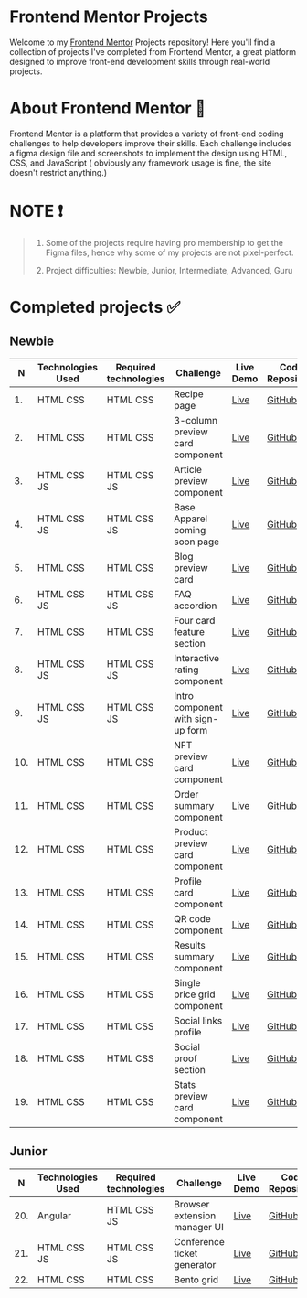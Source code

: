 # Frontend Mentor Projects

Welcome to my [Frontend Mentor](https://www.frontendmentor.io/) Projects repository! Here you'll find a collection of projects I've completed from Frontend Mentor, a great platform designed to improve front-end development skills through real-world projects.

# About Frontend Mentor 🎨

Frontend Mentor is a platform that provides a variety of front-end coding challenges to help developers improve their skills. Each challenge includes a figma design file and screenshots to implement the design using HTML, CSS, and JavaScript ( obviously any framework usage is fine, the site doesn't restrict anything.)

# NOTE ❗

> 1. Some of the projects require having pro membership to get the Figma files, hence why some of my projects are not pixel-perfect.
> 
> 2. Project difficulties: Newbie, Junior, Intermediate, Advanced, Guru

# Completed projects ✅

## Newbie

| N | Technologies Used | Required technologies | Challenge                      | Live Demo                                   | Code Repository                            | Project Page                   |
|---|-------------------|-----------------------|--------------------------------|---------------------------------------------|--------------------------------------------|--------------------------------|
| 1. | HTML  CSS | HTML  CSS | Recipe page | [Live](https://recipe-page-giorgibegii.vercel.app/) | [GitHub](https://github.com/GiorgiBegii/front-end-mentor/tree/main/Newbie/recipe-page-main) | [FrontendMentor](https://www.frontendmentor.io/challenges/recipe-page-KiTsR8QQKm) |
| 2. | HTML  CSS | HTML  CSS | 3-column preview card component | [Live](https://3-column-preview-card-component-mai-wheat.vercel.app/) | [GitHub](https://github.com/GiorgiBegii/front-end-mentor/tree/main/Newbie/3-column-preview-card-component-main) | [FrontendMentor](https://www.frontendmentor.io/challenges/3column-preview-card-component-pH92eAR2-) |
| 3. | HTML  CSS  JS | HTML  CSS  JS | Article preview component | [Live](https://article-preview-component-master-nu-indol.vercel.app/) | [GitHub](https://github.com/GiorgiBegii/front-end-mentor/tree/main/Newbie/article-preview-component-master) | [FrontendMentor](https://www.frontendmentor.io/challenges/article-preview-component-dYBN_pYFT) |
| 4. | HTML  CSS  JS| HTML  CSS  JS| Base Apparel coming soon page | [Live](https://base-apparel-coming-soon-master-one-nu.vercel.app/) | [GitHub](https://github.com/GiorgiBegii/front-end-mentor/tree/main/Newbie/base-apparel-coming-soon-master) | [FrontendMentor](https://www.frontendmentor.io/challenges/base-apparel-coming-soon-page-5d46b47f8db8a7063f9331a0) |
| 5. | HTML  CSS | HTML  CSS | Blog preview card| [Live](https://blog-preview-card-main-two-omega.vercel.app/) | [GitHub](https://github.com/GiorgiBegii/front-end-mentor/tree/main/Newbie/blog-preview-card-main) | [FrontendMentor](https://www.frontendmentor.io/challenges/blog-preview-card-ckPaj01IcS) |
| 6. | HTML  CSS  JS| HTML  CSS  JS| FAQ accordion | [Live](https://front-end-mentor-teal-three.vercel.app/) | [GitHub](https://github.com/GiorgiBegii/front-end-mentor/tree/main/Newbie/faq-accordion-main) | [FrontendMentor](https://www.frontendmentor.io/challenges/faq-accordion-wyfFdeBwBz) |
| 7. | HTML  CSS | HTML  CSS | Four card feature section | [Live](https://four-card-feature-section-master-seven-gamma.vercel.app/) | [GitHub](https://github.com/GiorgiBegii/front-end-mentor/tree/main/Newbie/four-card-feature-section-master) | [FrontendMentor](https://www.frontendmentor.io/challenges/four-card-feature-section-weK1eFYK) |
| 8. | HTML  CSS  JS| HTML  CSS  JS| Interactive rating component | [Live](https://interactive-rating-component-main-puce-seven.vercel.app/) | [GitHub](https://github.com/GiorgiBegii/front-end-mentor/tree/main/Newbie/interactive-rating-component-main) | [FrontendMentor](https://www.frontendmentor.io/challenges/interactive-rating-component-koxpeBUmI) |
| 9. | HTML  CSS  JS| HTML  CSS  JS| Intro component with sign-up form | [Live](https://intro-component-with-signup-form-ma-seven.vercel.app/) | [GitHub](https://github.com/GiorgiBegii/front-end-mentor/tree/main/Newbie/intro-component-with-signup-form-master) | [FrontendMentor](https://www.frontendmentor.io/challenges/intro-component-with-signup-form-5cf91bd49edda32581d28fd1) |
| 10. | HTML  CSS | HTML  CSS | NFT preview card component | [Live](https://nft-preview-card-component-main-six-neon.vercel.app/) | [GitHub](https://github.com/GiorgiBegii/front-end-mentor/tree/main/Newbie/nft-preview-card-component-main) | [FrontendMentor](https://www.frontendmentor.io/challenges/nft-preview-card-component-SbdUL_w0U) |
| 11. | HTML  CSS | HTML  CSS | Order summary component | [Live](https://order-summary-component-main-mu-jet.vercel.app/) | [GitHub](https://github.com/GiorgiBegii/front-end-mentor/tree/main/Newbie/order-summary-component-main) | [FrontendMentor](https://www.frontendmentor.io/challenges/order-summary-component-QlPmajDUj) |
| 12. | HTML  CSS | HTML  CSS | Product preview card component | [Live](https://product-preview-card-component-main-six-blush.vercel.app/) | [GitHub](https://github.com/GiorgiBegii/front-end-mentor/tree/main/Newbie/product-preview-card-component-main) | [FrontendMentor](https://www.frontendmentor.io/challenges/product-preview-card-component-GO7UmttRfa) |
| 13. | HTML  CSS | HTML  CSS | Profile card component | [Live](https://profile-card-component-main-inky-nine.vercel.app/) | [GitHub](https://github.com/GiorgiBegii/front-end-mentor/tree/main/Newbie/profile-card-component-main) | [FrontendMentor](https://www.frontendmentor.io/challenges/profile-card-component-cfArpWshJ) |
| 14. | HTML  CSS | HTML  CSS | QR code component | [Live](https://qr-code-component-main-omega-dun.vercel.app/) | [GitHub](https://github.com/GiorgiBegii/front-end-mentor/tree/main/Newbie/qr-code-component-main) | [FrontendMentor](https://www.frontendmentor.io/challenges/qr-code-component-iux_sIO_H) |
| 15. | HTML  CSS | HTML  CSS | Results summary component | [Live](https://results-summary-component-main-one-nu.vercel.app/) | [GitHub](https://github.com/GiorgiBegii/front-end-mentor/tree/main/Newbie/results-summary-component-main) | [FrontendMentor](https://www.frontendmentor.io/challenges/results-summary-component-CE_K6s0maV) |
| 16. | HTML  CSS | HTML  CSS | Single price grid component | [Live](https://single-price-grid-component-master-tau-two.vercel.app/) | [GitHub](https://github.com/GiorgiBegii/front-end-mentor/tree/main/Newbie/single-price-grid-component-master) | [FrontendMentor](https://www.frontendmentor.io/challenges/single-price-grid-component-5ce41129d0ff452fec5abbbc) |
| 17. | HTML  CSS | HTML  CSS | Social links profile | [Live](https://social-links-profile-main-nine-jet.vercel.app/) | [GitHub](https://github.com/GiorgiBegii/front-end-mentor/tree/main/Newbie/social-links-profile-main) | [FrontendMentor](https://www.frontendmentor.io/challenges/social-links-profile-UG32l9m6dQ) |
| 18. | HTML  CSS | HTML  CSS | Social proof section | [Live](https://social-proof-section-master-one-tan.vercel.app/) | [GitHub](https://github.com/GiorgiBegii/front-end-mentor/tree/main/Newbie/social-proof-section-master) | [FrontendMentor](https://www.frontendmentor.io/challenges/social-proof-section-6e0qTv_bA) |
| 19. | HTML  CSS | HTML  CSS | Stats preview card component | [Live](https://stats-preview-card-component-main-xi-eight.vercel.app/) | [GitHub](https://github.com/GiorgiBegii/front-end-mentor/tree/main/Newbie/stats-preview-card-component-main) | [FrontendMentor](https://www.frontendmentor.io/challenges/stats-preview-card-component-8JqbgoU62) |

## Junior

| N | Technologies Used | Required technologies | Challenge                      | Live Demo                                   | Code Repository                            | Project Page                   |
|---|-------------------|-----------------------|--------------------------------|---------------------------------------------|--------------------------------------------|--------------------------------|
| 20. | Angular | HTML  CSS JS | Browser extension manager UI | [Live](https://browser-extensions-manager-ui-main-phi.vercel.app/) | [GitHub](https://github.com/GiorgiBegii/browser-extensions-manager-ui-main) | [FrontendMentor](https://www.frontendmentor.io/challenges/browser-extension-manager-ui-yNZnOfsMAp) |
| 21. | HTML  CSS JS | HTML  CSS JS | Conference ticket generator | [Live](https://conference-ticket-generator-main-six.vercel.app/) | [GitHub](https://github.com/GiorgiBegii/front-end-mentor/tree/main/Junior/conference-ticket-generator-main) | [FrontendMentor](https://www.frontendmentor.io/challenges/conference-ticket-generator-oq5gFIU12w) |
| 22. | HTML  CSS | HTML  CSS | Bento grid | [Live](https://front-end-mentor-ivory.vercel.app/) | [GitHub](https://github.com/GiorgiBegii/front-end-mentor/tree/main/Junior/bento-grid-main) | [FrontendMentor](https://www.frontendmentor.io/challenges/bento-grid-RMydElrlOj) |
